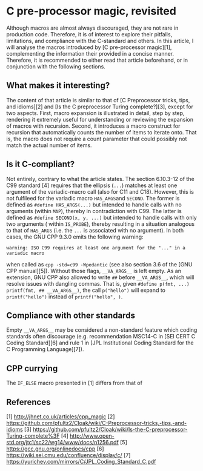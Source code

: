 # C pre-processor magic, revisited

Although macros are almost always discouraged, they are not rare in production code. Therefore, it is of interest to explore their pitfalls, limitations, and compliance with the C-standard and others. In this article, I will analyse the macros introduced by [C pre-processor magic][1], complementing the information their provided in a concise manner. Therefore, it is recommended to either read that article beforehand, or in conjunction with the following sections.

## What makes it interesting?

The content of that article is similar to that of [C Preprocessor tricks, tips, and idioms][2] and [Is the C preprocessor Turing complete?][3], except for two aspects. First, macro expansion is illustrated in detail, step by step, rendering it extremely useful for understanding or reviewing the expansion of macros with recursion. Second, it introduces a macro construct for recursion that automatically counts the number of items to iterate onto. That is, the macro does not require a count parameter that could possibly not match the actual number of items. 

## Is it C-compliant?

Not entirely, contrary to what the article states. The section 6.10.3-12 of the C99 standard [4] requires that the ellipsis (`...`) matches at least one argument of the variadic-macro call (also for C11 and C18). However, this is not fulfileed for the variadic macro `HAS_ARGS`and `SECOND`. The former is defined as `#define HAS_ARGS(...)` but intended to handle calls with no arguments (within `MAP`), thereby in contradiction with C99. The latter is defined as `#define SECOND(x, y, ...)` but intended to handle calls with only two arguments ( within `IS_PROBE`), thereby resulting in a situation analogous to that of `HAS_ARGS` (i.e. the `...` is associated with no argument). In both cases, the GNU CPP 9.3.0 emits the following warning:

```warning: ISO C99 requires at least one argument for the "..." in a variadic macro```

when called as `cpp -std=c99 -Wpedantic` (see also section 3.6 of the [GNU CPP manual][5]). Without those flags, `__VA_ARGS__` is left empty. As an extension, GNU CPP also allowed to write `##` before `__VA_ARGS__`, which will resolve issues with dangling commas. That is, given 
```#define p(fmt, ...) printf(fmt, ## __VA_ARGS__)```,
the call `p("hello")` will expand to `printf("hello")` instead of `printf("hello", )`.


## Compliance with other standards

Empty `__VA_ARGS__` may be considered a non-standard feature which coding standards often discourage (e.g. recommendation MSC14-C in [SEI CERT C Coding Standard][6] and rule 1 in [JPL Institutional Coding Standard for the C Programming Language][7]).


## CPP currying

The `IF_ELSE` macro presented in [1] differs from that of 


## References
[1] http://jhnet.co.uk/articles/cpp_magic
[2] https://github.com/pfultz2/Cloak/wiki/C-Preprocessor-tricks,-tips,-and-idioms
[3] https://github.com/pfultz2/Cloak/wiki/Is-the-C-preprocessor-Turing-complete%3F
[4] http://www.open-std.org/jtc1/sc22/wg14/www/docs/n1256.pdf
[5] https://gcc.gnu.org/onlinedocs/cpp
[6] https://wiki.sei.cmu.edu/confluence/display/c/
[7] https://yurichev.com/mirrors/C/JPL_Coding_Standard_C.pdf
